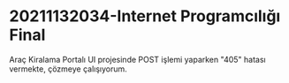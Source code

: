 # 20211132034-Internet Programcılığı Final
Araç Kiralama Portalı
UI projesinde POST işlemi yaparken "405" hatası vermekte, çözmeye çalışıyorum.

